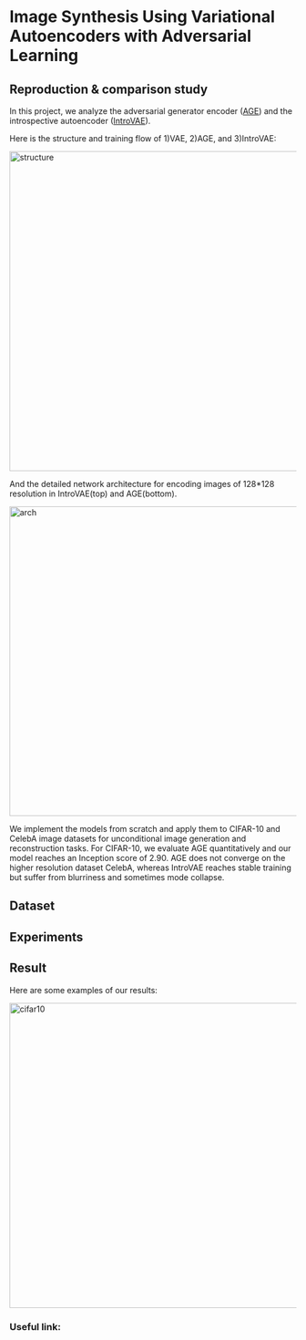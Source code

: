 # Image Synthesis Using Variational Autoencoders with Adversarial Learning

## Reproduction & comparison study
In this project, we analyze the adversarial generator encoder ([AGE](https://arxiv.org/pdf/1807.06358.pdf)) and the introspective autoencoder ([IntroVAE](https://arxiv.org/pdf/1807.06358.pdf)). 

Here is the structure and training flow of 1)VAE, 2)AGE, and 3)IntroVAE:

<img width="561" alt="structure" src="https://user-images.githubusercontent.com/37233460/66704951-2e6b5300-ed21-11e9-9cee-6cadbd7ecae9.png">

And the detailed network architecture for encoding images of 128\*128 resolution in IntroVAE(top) and AGE(bottom).

<img width="543" alt="arch" src="https://user-images.githubusercontent.com/37233460/66704971-670b2c80-ed21-11e9-9937-0edb50aef6b6.png">

We implement the models from scratch and apply them to CIFAR-10 and CelebA image datasets for unconditional image generation and reconstruction tasks. For CIFAR-10, we evaluate AGE quantitatively and our model reaches an Inception score of 2.90. AGE does not converge on the higher resolution dataset CelebA, whereas IntroVAE reaches stable training but suffer from blurriness and sometimes mode collapse.

## Dataset

## Experiments

## Result

Here are some examples of our results:

<img width="535" alt="cifar10" src="https://user-images.githubusercontent.com/37233460/66704979-899d4580-ed21-11e9-8c01-4a9aafe51267.png">



### Useful link:


